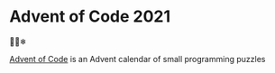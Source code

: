 # Advent of Code 2021
🎅🏻❄

[Advent of Code](https://adventofcode.com) is an Advent calendar of small programming puzzles

